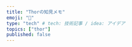 ```yaml
---
title: "Thorの知見メモ"
emoji: "🔖"
type: "tech" # tech: 技術記事 / idea: アイデア
topics: ["thor"]
published: false
---
```


